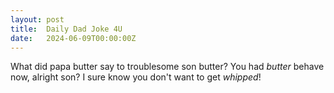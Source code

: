```yaml
---
layout: post
title:  Daily Dad Joke 4U
date:   2024-06-09T00:00:00Z
---
```

What did papa butter say to troublesome son butter? You had *butter* behave now, alright son? I sure know you don't want to get *whipped*!
